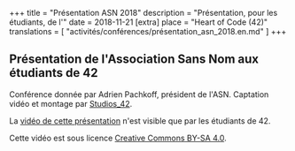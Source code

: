 +++
title = "Présentation ASN 2018"
description = "Présentation, pour les étudiants, de l'"
date = 2018-11-21
[extra]
place = "Heart of Code (42)"
translations = [
    "activités/conférences/présentation_asn_2018.en.md"
]
+++

## Présentation de l'Association Sans Nom aux étudiants de 42

Conférence donnée par Adrien Pachkoff, président de l'ASN.
Captation vidéo et montage par [Studios_42](https://studios.42.fr/).

La [vidéo de cette présentation](https://tv.42.fr/video/5audecYZKAqP7aFCQ)
n'est visible que par les étudiants de 42.

Cette vidéo est sous licence [Creative Commons BY-SA
4.0](https://creativecommons.org/licenses/by-sa/4.0/deed.fr).
